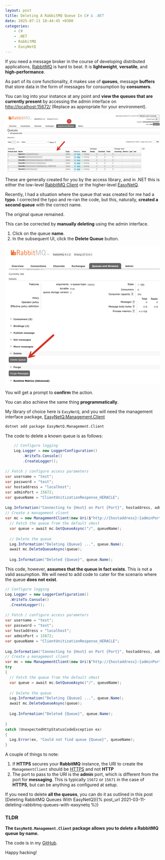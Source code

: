 ```yaml
---
layout: post
title: Deleting A RabbitMQ Queue In C# & .NET
date: 2025-07-11 18:44:45 +0300
categories:
    - C#
    - .NET
    - RabbitMQ
    - EasyNetQ
---
```


If you need a message broker in the course of developing distributed applications, [RabbitMQ](https://www.rabbitmq.com/) is hard to beat. It is **lightweight**, **versatile**, and **high-performance**.

As part of its core functionality, it makes use of **queues**, message **buffers** that store data in the form of messages for consumption by **consumers**.

You can log into your instance at any point and **view the queues that are currently present** by accessing the admin interface on [http://localhost:15672/](http://localhost:15672/) (Replace as appropriate for your environment).

![queues](../images/2025/07/queues.png)

These are generally created for you by the access library, and in .NET this is either the low-level [RabbitMQ Client](https://www.nuget.org/packages/rabbitmq.client/) or the higher-level [EasyNetQ](https://www.nuget.org/packages/EasyNetQ/7.8.0).

Recently, I had a situation where the queue that was created for me had a **typo**. I corrected the typo and re-ran the code, but this, naturally, **created a second queue** with the correct name.

The original queue remained.

This can be corrected by **manually deleting** using the admin interface.

1. Click on the queue **name**.
2. In the subsequent UI, click the **Delete Queue** button.

![deleteQueue](../images/2025/07/deleteQueue.png)

You will get a prompt to **confirm** the action.

You can also achieve the same thing **programmatically**.

My library of choice here is `EasyNetQ`, and you will need the management interface package, [EasyNetQ.Management.Client](https://www.nuget.org/packages/EasyNetQ.Management.Client)

```bash
dotnet add package EasyNetQ.Management.Client
```

The code to delete a known queue is as follows:

```c#
	// Configure logging
	Log.Logger = new LoggerConfiguration()
		.WriteTo.Console()
		.CreateLogger();
		
// Fetch / configure access parameters
var username = "test";
var password = "test";
var hostaddress = "localhost";
var adminPort = 15672;
var queueName = "ClientUnitizationResponse_HERACLE";

Log.Information("Connecting to {Host} on Port {Port}", hostaddress, adminPort);
// Create a management client
var mc = new ManagementClient(new Uri($"http://{hostaddress}:{adminPort}"), username, password);
  // Fetch the queue from the default vHost
  var queue = await mc.GetQueueAsync("/", queueName);

  // Delete the queue
  Log.Information("Deleting {Queue} ...", queue.Name);
  await mc.DeleteQueueAsync(queue);

  Log.Information("Deleted {Queue}", queue.Name);
```

This code, however, **assumes that the queue in fact exists**. This is not a valid assumption. We will need to add code to cater for the scenario where the queue **does not exist**.

```c#
// Configure logging
Log.Logger = new LoggerConfiguration()
  .WriteTo.Console()
  .CreateLogger();

// Fetch / configure access parameters
var username = "test";
var password = "test";
var hostaddress = "localhost";
var adminPort = 15672;
var queueName = "ClientUnitizationResponse_HERACLE";

Log.Information("Connecting to {Host} on Port {Port}", hostaddress, adminPort);
// Create a management client
var mc = new ManagementClient(new Uri($"http://{hostaddress}:{adminPort}"), username, password);
try
{
  // Fetch the queue from the default vHost
  var queue = await mc.GetQueueAsync("/", queueName);

  // Delete the queue
  Log.Information("Deleting {Queue} ...", queue.Name);
  await mc.DeleteQueueAsync(queue);

  Log.Information("Deleted {Queue}", queue.Name);

}
catch (UnexpectedHttpStatusCodeException ex)
{
  Log.Error(ex, "Could not find queue {Queue}", queueName);
}
```

A couple of things to note:

1. If **HTTPS** secures your **RabbitMQ** instance, the URI to create the `ManagementClient` should be [HTTPS](https://www.nuget.org/packages/EasyNetQ.Management.Client) and not **HTTP**
2. The port to pass to the URI is the **admin** port, which is different from the port for **messaging**. This is typically `15672` or `15671` in the case of **HTTPS**, but can be anything as configured at setup.

If you need to delete **all the queues**, you can do it as outlined in this post [Deleting RabbitMQ Queues With EasyNetQ]({% post_url 2021-03-11-deleting-rabbitmq-queues-with-easynetq %})

### TLDR

**The `EasyNetQ.Management.Client` package allows you to delete a RabbitMQ queue by name.**

The code is in my [GitHub](https://github.com/conradakunga/BlogCode/tree/master/2025-07-11%20-%20Delete%20Queue).

Happy hacking!
